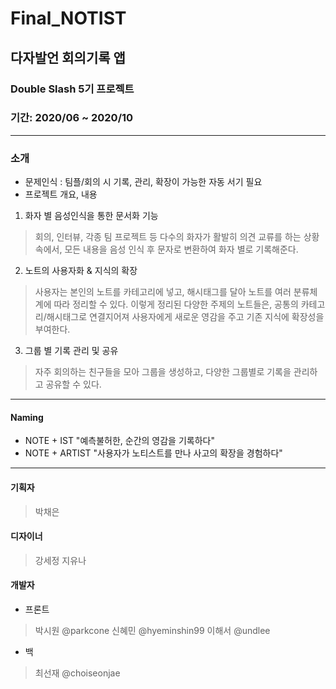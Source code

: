 # Final_NOTIST
## 다자발언 회의기록 앱
### Double Slash 5기 프로젝트
### 기간: 2020/06 ~ 2020/10
***
### 소개
- 문제인식 : 팀플/회의 시 기록, 관리, 확장이 가능한 자동 서기 필요
- 프로젝트 개요, 내용
1. 화자 별 음성인식을 통한 문서화 기능
> 회의, 인터뷰, 각종 팀 프로젝트 등 다수의 화자가 활발히 의견 교류를 하는 상황 속에서,
> 모든 내용을 음성 인식 후 문자로 변환하여 화자 별로 기록해준다.
2. 노트의 사용자화 & 지식의 확장
> 사용자는 본인의 노트를 카테고리에 넣고, 해시태그를 달아
> 노트를 여러 분류체계에 따라 정리할 수 있다.
> 이렇게 정리된 다양한 주제의 노트들은, 공통의 카테고리/해시태그로 연결지어져
> 사용자에게 새로운 영감을 주고 기존 지식에 확장성을 부여한다.
3. 그룹 별 기록 관리 및 공유
> 자주 회의하는 친구들을 모아 그룹을 생성하고,
> 다양한 그룹별로 기록을 관리하고 공유할 수 있다.
***
#### Naming
- NOTE + IST "예측불허한, 순간의 영감을 기록하다"
- NOTE + ARTIST "사용자가 노티스트를 만나 사고의 확장을 경험하다"
***
#### 기획자
> 박채은
#### 디자이너
> 강세정
> 지유나
#### 개발자
- 프론트
> 박시원 @parkcone
> 신혜민 @hyeminshin99
> 이해서 @undlee
- 백
> 최선재 @choiseonjae
